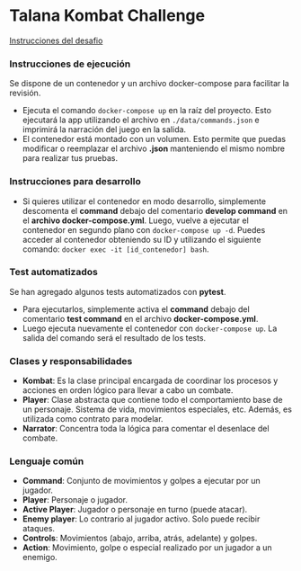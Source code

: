 # Talana Kombat Challenge

[Instrucciones del desafio](https://github.com/esteban03/TalanaKombat/blob/main/talana_instructions/Desafio%20TalanaKombat%20%20-%20Software%20Support%20Developer.docx.pdf)

### Instrucciones de ejecución
Se dispone de un contenedor y un archivo docker-compose para facilitar la revisión.

* Ejecuta el comando `docker-compose up` en la raíz del proyecto. Esto ejecutará la app utilizando el archivo en `./data/commands.json` e imprimirá la narración del juego en la salida.
* El contenedor está montado con un volumen. Esto permite que puedas modificar o reemplazar el archivo **.json** manteniendo el mismo nombre para realizar tus pruebas.

### Instrucciones para desarrollo
* Si quieres utilizar el contenedor en modo desarrollo, simplemente descomenta el **command** debajo del comentario **develop command** en el **archivo docker-compose.yml**. Luego, vuelve a ejecutar el contenedor en segundo plano con `docker-compose up -d`. Puedes acceder al contenedor obteniendo su ID y utilizando el siguiente comando: `docker exec -it [id_contenedor] bash`.

### Test automatizados
Se han agregado algunos tests automatizados con **pytest**.
* Para ejecutarlos, simplemente activa el **command** debajo del comentario **test command** en el archivo **docker-compose.yml**.
* Luego ejecuta nuevamente el contenedor con `docker-compose up`. La salida del comando será el resultado de los tests.

### Clases y responsabilidades
* **Kombat**: Es la clase principal encargada de coordinar los procesos y acciones en orden lógico para llevar a cabo un combate.
* **Player**: Clase abstracta que contiene todo el comportamiento base de un personaje. Sistema de vida, movimientos especiales, etc. Además, es utilizada como contrato para modelar.
* **Narrator**: Concentra toda la lógica para comentar el desenlace del combate.

### Lenguaje común
* **Command**: Conjunto de movimientos y golpes a ejecutar por un jugador.
* **Player**: Personaje o jugador.
* **Active Player**: Jugador o personaje en turno (puede atacar).
* **Enemy player**: Lo contrario al jugador activo. Solo puede recibir ataques.
* **Controls**: Movimientos (abajo, arriba, atrás, adelante) y golpes.
* **Action**: Movimiento, golpe o especial realizado por un jugador a un enemigo.